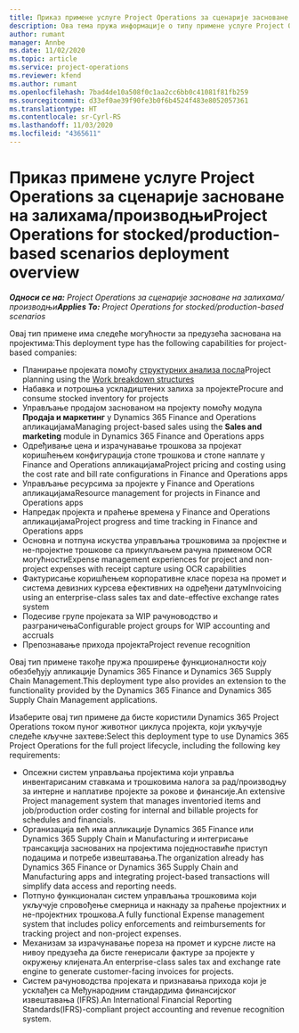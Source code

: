 ```yaml
---
title: Приказ примене услуге Project Operations за сценарије засноване на залихама/производњи
description: Ова тема пружа информације о типу примене услуге Project Operations за сценарије засноване на залихама/производњи.
author: rumant
manager: Annbe
ms.date: 11/02/2020
ms.topic: article
ms.service: project-operations
ms.reviewer: kfend
ms.author: rumant
ms.openlocfilehash: 7bad4de10a508f0c1aa2cc6bb0c41081f81fb259
ms.sourcegitcommit: d33ef0ae39f90fe3b0f6b4524f483e8052057361
ms.translationtype: HT
ms.contentlocale: sr-Cyrl-RS
ms.lasthandoff: 11/03/2020
ms.locfileid: "4365611"
---
```

# <a name="project-operations-for-stockedproduction-based-scenarios-deployment-overview"></a><span data-ttu-id="3a487-103">Приказ примене услуге Project Operations за сценарије засноване на залихама/производњи</span><span class="sxs-lookup"><span data-stu-id="3a487-103">Project Operations for stocked/production-based scenarios deployment overview</span></span>

<span data-ttu-id="3a487-104">_**Односи се на:** Project Operations за сценарије засноване на залихама/производњи_</span><span class="sxs-lookup"><span data-stu-id="3a487-104">_**Applies To:** Project Operations for stocked/production-based scenarios_</span></span>


<span data-ttu-id="3a487-105">Овај тип примене има следеће могућности за предузећа заснована на пројектима:</span><span class="sxs-lookup"><span data-stu-id="3a487-105">This deployment type has the following capabilities for project-based companies:</span></span>

- <span data-ttu-id="3a487-106">Планирање пројеката помоћу [структурних анализа посла](work-breakdown-structures.md)</span><span class="sxs-lookup"><span data-stu-id="3a487-106">Project planning using the [Work breakdown structures](work-breakdown-structures.md)</span></span>
- <span data-ttu-id="3a487-107">Набавка и потрошња ускладиштених залиха за пројекте</span><span class="sxs-lookup"><span data-stu-id="3a487-107">Procure and consume stocked inventory for projects</span></span>
- <span data-ttu-id="3a487-108">Управљање продајом заснованом на пројекту помоћу модула **Продаја и маркетинг** у Dynamics 365 Finance and Operations апликацијама</span><span class="sxs-lookup"><span data-stu-id="3a487-108">Managing project-based sales using the **Sales and marketing** module in Dynamics 365 Finance and Operations apps</span></span>
- <span data-ttu-id="3a487-109">Одређивање цена и израчунавање трошкова за пројекат коришћењем конфигурација стопе трошкова и стопе наплате у Finance and Operations апликацијама</span><span class="sxs-lookup"><span data-stu-id="3a487-109">Project pricing and costing using the cost rate and bill rate configurations in Finance and Operations apps</span></span>
- <span data-ttu-id="3a487-110">Управљање ресурсима за пројекте у Finance and Operations апликацијама</span><span class="sxs-lookup"><span data-stu-id="3a487-110">Resource management for projects in Finance and Operations apps</span></span>
- <span data-ttu-id="3a487-111">Напредак пројекта и праћење времена у Finance and Operations апликацијама</span><span class="sxs-lookup"><span data-stu-id="3a487-111">Project progress and time tracking in Finance and Operations apps</span></span>
- <span data-ttu-id="3a487-112">Основна и потпуна искуства управљања трошковима за пројектне и не-пројектне трошкове са прикупљањем рачуна применом OCR могућности</span><span class="sxs-lookup"><span data-stu-id="3a487-112">Expense management experiences for project and non-project expenses with receipt capture using OCR capabilities</span></span>
- <span data-ttu-id="3a487-113">Фактурисање коришћењем корпоративне класе пореза на промет и система девизних курсева ефективних на одређени датум</span><span class="sxs-lookup"><span data-stu-id="3a487-113">Invoicing using an enterprise-class sales tax and date-effective exchange rates system</span></span>
- <span data-ttu-id="3a487-114">Подесиве групе пројеката за WIP рачуноводство и разграничења</span><span class="sxs-lookup"><span data-stu-id="3a487-114">Configurable project groups for WIP accounting and accruals</span></span>
- <span data-ttu-id="3a487-115">Препознавање прихода пројекта</span><span class="sxs-lookup"><span data-stu-id="3a487-115">Project revenue recognition</span></span>

<span data-ttu-id="3a487-116">Овај тип примене такође пружа проширење функционалности коју обезбеђују апликације Dynamics 365 Finance и Dynamics 365 Supply Chain Management.</span><span class="sxs-lookup"><span data-stu-id="3a487-116">This deployment type also provides an extension to the functionality provided by the Dynamics 365 Finance and Dynamics 365 Supply Chain Management applications.</span></span>

<span data-ttu-id="3a487-117">Изаберите овај тип примене да бисте користили Dynamics 365 Project Operations током пуног животног циклуса пројекта, који укључује следеће кључне захтеве:</span><span class="sxs-lookup"><span data-stu-id="3a487-117">Select this deployment type to use Dynamics 365 Project Operations for the full project lifecycle, including the following key requirements:</span></span>

- <span data-ttu-id="3a487-118">Опсежни систем управљања пројектима који управља инвентарисаним ставкама и трошковима налога за рад/производњу за интерне и наплативе пројекте за рокове и финансије.</span><span class="sxs-lookup"><span data-stu-id="3a487-118">An extensive Project management system that manages inventoried items and job/production order costing for internal and billable projects for schedules and financials.</span></span>
- <span data-ttu-id="3a487-119">Организација већ има апликације Dynamics 365 Finance или Dynamics 365 Supply Chain и Manufacturing и интегрисање трансакција заснованих на пројектима поједноставиће приступ подацима и потребе извештавања.</span><span class="sxs-lookup"><span data-stu-id="3a487-119">The organization already has Dynamics 365 Finance or Dynamics 365 Supply Chain and Manufacturing apps and integrating project-based transactions will simplify data access and reporting needs.</span></span>
- <span data-ttu-id="3a487-120">Потпуно функционалан систем управљања трошковима који укључује спровођење смерница и накнаду за праћење пројектних и не-пројектних трошкова.</span><span class="sxs-lookup"><span data-stu-id="3a487-120">A fully functional Expense management system that includes policy enforcements and reimbursements for tracking project and non-project expenses.</span></span>
- <span data-ttu-id="3a487-121">Механизам за израчунавање пореза на промет и курсне листе на нивоу предузећа да бисте генерисали фактуре за пројекте у окружењу клијената.</span><span class="sxs-lookup"><span data-stu-id="3a487-121">An enterprise-class sales tax and exchange rate engine to generate customer-facing invoices for projects.</span></span>
- <span data-ttu-id="3a487-122">Систем рачуноводства пројеката и признавања прихода који је усклађен са Међународним стандардима финансијског извештавања (IFRS).</span><span class="sxs-lookup"><span data-stu-id="3a487-122">An International Financial Reporting Standards(IFRS)-compliant project accounting and revenue recognition system.</span></span>

